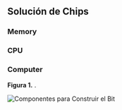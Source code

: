 ## Solución de Chips

### Memory

### CPU

### Computer

**Figura 1.** .

![Componentes para Construir el Bit]()
